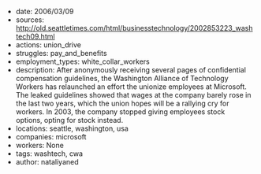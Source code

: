 - date: 2006/03/09
- sources: http://old.seattletimes.com/html/businesstechnology/2002853223_washtech09.html
- actions: union_drive
- struggles: pay_and_benefits
- employment_types: white_collar_workers
- description: After anonymously receiving several pages of confidential compensation guidelines, the Washington Alliance of Technology Workers has relaunched an effort the unionize employees at Microsoft. The leaked guidelines showed that wages at the company barely rose in the last two years, which the union hopes will be a rallying cry for workers. In 2003, the company stopped giving employees stock options, opting for stock instead.
- locations: seattle, washington, usa
- companies: microsoft
- workers: None
- tags: washtech, cwa
- author: nataliyaned
